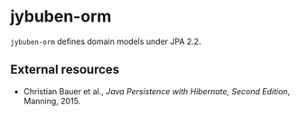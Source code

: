 # jybuben-orm
`jybuben-orm` defines domain models under JPA 2.2.

## External resources
- Christian Bauer et al., *Java Persistence with Hibernate, Second Edition*, Manning, 2015.
